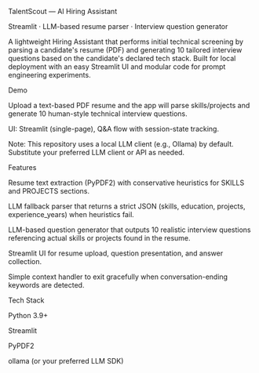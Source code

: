 TalentScout — AI Hiring Assistant

Streamlit · LLM-based resume parser · Interview question generator

A lightweight Hiring Assistant that performs initial technical screening by parsing a candidate's resume (PDF) and generating 10 tailored interview questions based on the candidate's declared tech stack. Built for local deployment with an easy Streamlit UI and modular code for prompt engineering experiments.

Demo

Upload a text-based PDF resume and the app will parse skills/projects and generate 10 human-style technical interview questions.

UI: Streamlit (single-page), Q&A flow with session-state tracking.

Note: This repository uses a local LLM client (e.g., Ollama) by default. Substitute your preferred LLM client or API as needed.

Features

Resume text extraction (PyPDF2) with conservative heuristics for SKILLS and PROJECTS sections.

LLM fallback parser that returns a strict JSON (skills, education, projects, experience_years) when heuristics fail.

LLM-based question generator that outputs 10 realistic interview questions referencing actual skills or projects found in the resume.

Streamlit UI for resume upload, question presentation, and answer collection.

Simple context handler to exit gracefully when conversation-ending keywords are detected.

Tech Stack

Python 3.9+

Streamlit

PyPDF2

ollama (or your preferred LLM SDK)

